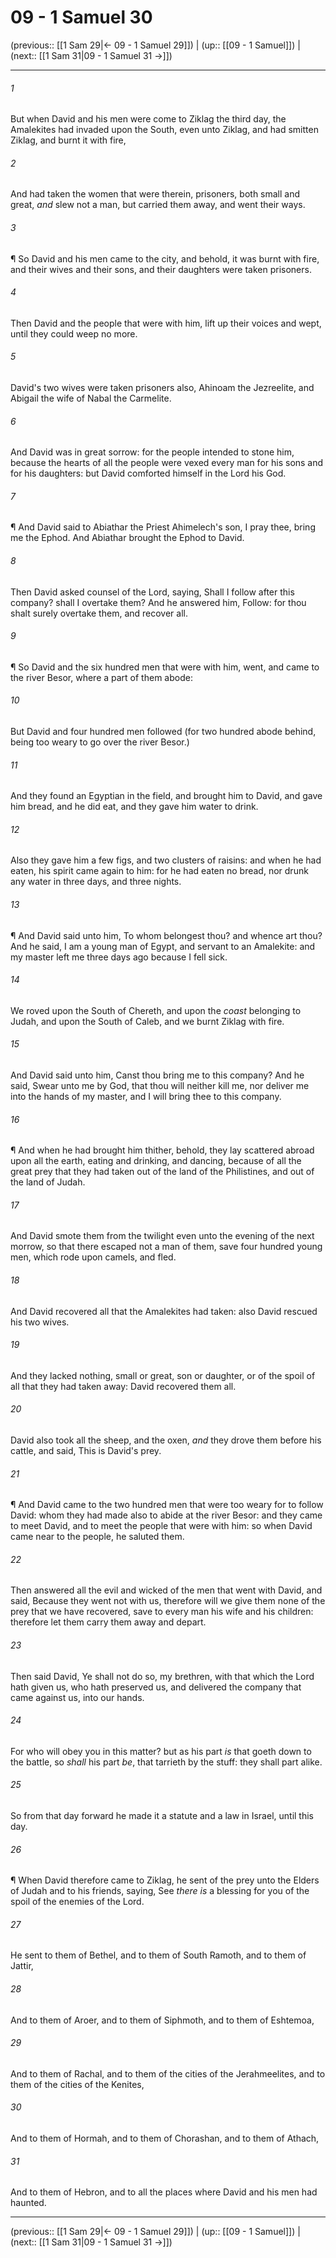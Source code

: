 # 09 - 1 Samuel 30

(previous:: [[1 Sam 29|← 09 - 1 Samuel 29]]) | (up:: [[09 - 1 Samuel]]) | (next:: [[1 Sam 31|09 - 1 Samuel 31 →]])

***


###### 1 
But when David and his men were come to Ziklag the third day, the Amalekites had invaded upon the South, even unto Ziklag, and had smitten Ziklag, and burnt it with fire, 

###### 2 
And had taken the women that were therein, prisoners, both small and great, _and_ slew not a man, but carried them away, and went their ways. 

###### 3 
¶ So David and his men came to the city, and behold, it was burnt with fire, and their wives and their sons, and their daughters were taken prisoners. 

###### 4 
Then David and the people that were with him, lift up their voices and wept, until they could weep no more. 

###### 5 
David's two wives were taken prisoners also, Ahinoam the Jezreelite, and Abigail the wife of Nabal the Carmelite. 

###### 6 
And David was in great sorrow: for the people intended to stone him, because the hearts of all the people were vexed every man for his sons and for his daughters: but David comforted himself in the Lord his God. 

###### 7 
¶ And David said to Abiathar the Priest Ahimelech's son, I pray thee, bring me the Ephod. And Abiathar brought the Ephod to David. 

###### 8 
Then David asked counsel of the Lord, saying, Shall I follow after this company? shall I overtake them? And he answered him, Follow: for thou shalt surely overtake them, and recover all. 

###### 9 
¶ So David and the six hundred men that were with him, went, and came to the river Besor, where a part of them abode: 

###### 10 
But David and four hundred men followed (for two hundred abode behind, being too weary to go over the river Besor.) 

###### 11 
And they found an Egyptian in the field, and brought him to David, and gave him bread, and he did eat, and they gave him water to drink. 

###### 12 
Also they gave him a few figs, and two clusters of raisins: and when he had eaten, his spirit came again to him: for he had eaten no bread, nor drunk any water in three days, and three nights. 

###### 13 
¶ And David said unto him, To whom belongest thou? and whence art thou? And he said, I am a young man of Egypt, and servant to an Amalekite: and my master left me three days ago because I fell sick. 

###### 14 
We roved upon the South of Chereth, and upon the _coast_ belonging to Judah, and upon the South of Caleb, and we burnt Ziklag with fire. 

###### 15 
And David said unto him, Canst thou bring me to this company? And he said, Swear unto me by God, that thou will neither kill me, nor deliver me into the hands of my master, and I will bring thee to this company. 

###### 16 
¶ And when he had brought him thither, behold, they lay scattered abroad upon all the earth, eating and drinking, and dancing, because of all the great prey that they had taken out of the land of the Philistines, and out of the land of Judah. 

###### 17 
And David smote them from the twilight even unto the evening of the next morrow, so that there escaped not a man of them, save four hundred young men, which rode upon camels, and fled. 

###### 18 
And David recovered all that the Amalekites had taken: also David rescued his two wives. 

###### 19 
And they lacked nothing, small or great, son or daughter, or of the spoil of all that they had taken away: David recovered them all. 

###### 20 
David also took all the sheep, and the oxen, _and_ they drove them before his cattle, and said, This is David's prey. 

###### 21 
¶ And David came to the two hundred men that were too weary for to follow David: whom they had made also to abide at the river Besor: and they came to meet David, and to meet the people that were with him: so when David came near to the people, he saluted them. 

###### 22 
Then answered all the evil and wicked of the men that went with David, and said, Because they went not with us, therefore will we give them none of the prey that we have recovered, save to every man his wife and his children: therefore let them carry them away and depart. 

###### 23 
Then said David, Ye shall not do so, my brethren, with that which the Lord hath given us, who hath preserved us, and delivered the company that came against us, into our hands. 

###### 24 
For who will obey you in this matter? but as his part _is_ that goeth down to the battle, so _shall_ his part _be_, that tarrieth by the stuff: they shall part alike. 

###### 25 
So from that day forward he made it a statute and a law in Israel, until this day. 

###### 26 
¶ When David therefore came to Ziklag, he sent of the prey unto the Elders of Judah and to his friends, saying, See _there is_ a blessing for you of the spoil of the enemies of the Lord. 

###### 27 
He sent to them of Bethel, and to them of South Ramoth, and to them of Jattir, 

###### 28 
And to them of Aroer, and to them of Siphmoth, and to them of Eshtemoa, 

###### 29 
And to them of Rachal, and to them of the cities of the Jerahmeelites, and to them of the cities of the Kenites, 

###### 30 
And to them of Hormah, and to them of Chorashan, and to them of Athach, 

###### 31 
And to them of Hebron, and to all the places where David and his men had haunted.

***

(previous:: [[1 Sam 29|← 09 - 1 Samuel 29]]) | (up:: [[09 - 1 Samuel]]) | (next:: [[1 Sam 31|09 - 1 Samuel 31 →]])
